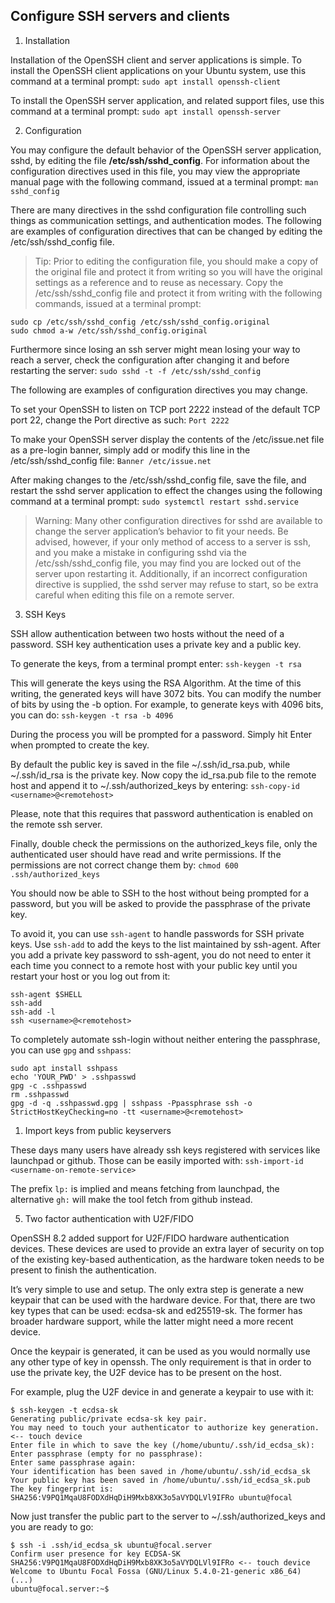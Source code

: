 ## Configure SSH servers and clients

1. Installation

Installation of the OpenSSH client and server applications is simple. To install the OpenSSH client applications on your Ubuntu system, use this command at a terminal prompt:
`sudo apt install openssh-client`

To install the OpenSSH server application, and related support files, use this command at a terminal prompt:
`sudo apt install openssh-server`

2. Configuration

You may configure the default behavior of the OpenSSH server application, sshd, by editing the file **/etc/ssh/sshd_config**. For information about the configuration directives used in this file, you may view the appropriate manual page with the following command, issued at a terminal prompt:
`man sshd_config`

There are many directives in the sshd configuration file controlling such things as communication settings, and authentication modes. The following are examples of configuration directives that can be changed by editing the /etc/ssh/sshd_config file.

> Tip: Prior to editing the configuration file, you should make a copy of the original file and protect it from writing so you will have the original settings as a reference and to reuse as necessary. Copy the /etc/ssh/sshd_config file and protect it from writing with the following commands, issued at a terminal prompt:
```
sudo cp /etc/ssh/sshd_config /etc/ssh/sshd_config.original
sudo chmod a-w /etc/ssh/sshd_config.original
```

Furthermore since losing an ssh server might mean losing your way to reach a server, check the configuration after changing it and before restarting the server:
`sudo sshd -t -f /etc/ssh/sshd_config`

The following are examples of configuration directives you may change.

To set your OpenSSH to listen on TCP port 2222 instead of the default TCP port 22, change the Port directive as such:
`Port 2222`

To make your OpenSSH server display the contents of the /etc/issue.net file as a pre-login banner, simply add or modify this line in the /etc/ssh/sshd_config file:
`Banner /etc/issue.net`

After making changes to the /etc/ssh/sshd_config file, save the file, and restart the sshd server application to effect the changes using the following command at a terminal prompt:
`sudo systemctl restart sshd.service`

> Warning: Many other configuration directives for sshd are available to change the server application’s behavior to fit your needs. Be advised, however, if your only method of access to a server is ssh, and you make a mistake in configuring sshd via the /etc/ssh/sshd_config file, you may find you are locked out of the server upon restarting it. Additionally, if an incorrect configuration directive is supplied, the sshd server may refuse to start, so be extra careful when editing this file on a remote server.

3. SSH Keys

SSH allow authentication between two hosts without the need of a password. SSH key authentication uses a private key and a public key.

To generate the keys, from a terminal prompt enter:
`ssh-keygen -t rsa`

This will generate the keys using the RSA Algorithm. At the time of this writing, the generated keys will have 3072 bits. You can modify the number of bits by using the -b option. For example, to generate keys with 4096 bits, you can do:
`ssh-keygen -t rsa -b 4096`

During the process you will be prompted for a password. Simply hit Enter when prompted to create the key.

By default the public key is saved in the file ~/.ssh/id_rsa.pub, while ~/.ssh/id_rsa is the private key. Now copy the id_rsa.pub file to the remote host and append it to ~/.ssh/authorized_keys by entering:
`ssh-copy-id <username>@<remotehost>`

Please, note that this requires that password authentication is enabled on the remote ssh server.

Finally, double check the permissions on the authorized_keys file, only the authenticated user should have read and write permissions. If the permissions are not correct change them by:
`chmod 600 .ssh/authorized_keys`

You should now be able to SSH to the host without being prompted for a password, but you will be asked to provide the passphrase of the private key.

To avoid it, you can use `ssh-agent` to handle passwords for SSH private keys. Use `ssh-add` to add the keys to the list maintained by ssh-agent. After you add a private key password to ssh-agent, you do not need to enter it each time you connect to a remote host with your public key until you restart your host or you log out from it:
```
ssh-agent $SHELL
ssh-add
ssh-add -l
ssh <username>@<remotehost>
```

To completely automate ssh-login without neither entering the passphrase, you can use `gpg` and `sshpass`:
```
sudo apt install sshpass
echo 'YOUR_PWD' > .sshpasswd
gpg -c .sshpasswd
rm .sshpasswd
gpg -d -q .sshpasswd.gpg | sshpass -Ppassphrase ssh -o StrictHostKeyChecking=no -tt <username>@<remotehost>
```

1. Import keys from public keyservers

These days many users have already ssh keys registered with services like launchpad or github. Those can be easily imported with:
`ssh-import-id <username-on-remote-service>`

The prefix `lp:` is implied and means fetching from launchpad, the alternative `gh:` will make the tool fetch from github instead.

5. Two factor authentication with U2F/FIDO

OpenSSH 8.2 added support for U2F/FIDO hardware authentication devices. These devices are used to provide an extra layer of security on top of the existing key-based authentication, as the hardware token needs to be present to finish the authentication.

It’s very simple to use and setup. The only extra step is generate a new keypair that can be used with the hardware device. For that, there are two key types that can be used: ecdsa-sk and ed25519-sk. The former has broader hardware support, while the latter might need a more recent device.

Once the keypair is generated, it can be used as you would normally use any other type of key in openssh. The only requirement is that in order to use the private key, the U2F device has to be present on the host.

For example, plug the U2F device in and generate a keypair to use with it:
```
$ ssh-keygen -t ecdsa-sk
Generating public/private ecdsa-sk key pair.
You may need to touch your authenticator to authorize key generation. <-- touch device
Enter file in which to save the key (/home/ubuntu/.ssh/id_ecdsa_sk):
Enter passphrase (empty for no passphrase):
Enter same passphrase again:
Your identification has been saved in /home/ubuntu/.ssh/id_ecdsa_sk
Your public key has been saved in /home/ubuntu/.ssh/id_ecdsa_sk.pub
The key fingerprint is:
SHA256:V9PQ1MqaU8FODXdHqDiH9Mxb8XK3o5aVYDQLVl9IFRo ubuntu@focal
```

Now just transfer the public part to the server to ~/.ssh/authorized_keys and you are ready to go:
```
$ ssh -i .ssh/id_ecdsa_sk ubuntu@focal.server
Confirm user presence for key ECDSA-SK SHA256:V9PQ1MqaU8FODXdHqDiH9Mxb8XK3o5aVYDQLVl9IFRo <-- touch device
Welcome to Ubuntu Focal Fossa (GNU/Linux 5.4.0-21-generic x86_64)
(...)
ubuntu@focal.server:~$
```
